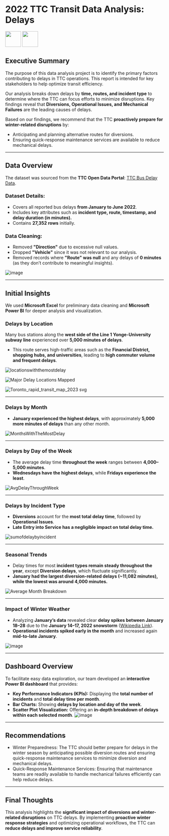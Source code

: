 # **2022 TTC Transit Data Analysis: Delays**  
<img width="50" height="50" src="https://github.com/user-attachments/assets/d46bf84f-b776-4af2-b018-050d57322656">
<img width="50" height="50" src="https://github.com/user-attachments/assets/4c63e159-3661-4d42-ace9-e21811966ede">

## **Executive Summary**  
The purpose of this data analysis project is to identify the primary factors contributing to delays in TTC operations. This report is intended for key stakeholders to help optimize transit efficiency.  

Our analysis breaks down delays by **time, routes, and incident type** to determine where the TTC can focus efforts to minimize disruptions. Key findings reveal that **Diversions, Operational Issues, and Mechanical Failures** are the leading causes of delays.  

Based on our findings, we recommend that the TTC **proactively prepare for winter-related disruptions** by:  
- Anticipating and planning alternative routes for diversions.  
- Ensuring quick-response maintenance services are available to reduce mechanical delays.  

---

## **Data Overview**  
The dataset was sourced from the **TTC Open Data Portal**: [TTC Bus Delay Data](https://open.toronto.ca/dataset/ttc-bus-delay-data/).  

### **Dataset Details:**  
- Covers all reported bus delays **from January to June 2022**.  
- Includes key attributes such as **incident type, route, timestamp, and delay duration (in minutes).**  
- Contains **27,352 rows** initially.  

### **Data Cleaning:**  
- Removed **"Direction"** due to excessive null values.  
- Dropped **"Vehicle"** since it was not relevant to our analysis.  
- Removed records where **"Route" was null** and any delays of **0 minutes** (as they don’t contribute to meaningful insights).  

![image](https://github.com/user-attachments/assets/d9e3cdea-02b3-4d7b-b77e-0d370c280399)  

---

## **Initial Insights**  
We used **Microsoft Excel** for preliminary data cleaning and **Microsoft Power BI** for deeper analysis and visualization.  

### **Delays by Location**  
Many bus stations along the **west side of the Line 1 Yonge-University subway line** experienced over **5,000 minutes of delays**.  
- This route serves high-traffic areas such as the **Financial District, shopping hubs, and universities**, leading to **high commuter volume and frequent delays**.  

![locationswiththemostdelay](https://github.com/user-attachments/assets/ceee379d-d641-4e2c-a00f-085019dca406)  

![Major Delay Locations Mapped](https://github.com/user-attachments/assets/87a1c95e-8618-4790-8754-2cf32e0238c3)  

![Toronto_rapid_transit_map_2023 svg](https://github.com/user-attachments/assets/0d78f739-a8cf-400a-8838-46b4e9b92992)  

---

### **Delays by Month**  
- **January experienced the highest delays**, with approximately **5,000 more minutes of delays** than any other month.  

![MonthsWithTheMostDelay](https://github.com/user-attachments/assets/e1f75301-7d62-4c36-b6d4-feb6b1a279d3)  

---

### **Delays by Day of the Week**  
- The average delay time **throughout the week** ranges between **4,000–5,000 minutes**.  
- **Wednesdays have the highest delays**, while **Fridays experience the least**.  

![AvgDelayThroughWeek](https://github.com/user-attachments/assets/18f5bf37-c16b-4524-b26b-a9d6939486cc)  

---

### **Delays by Incident Type**  
- **Diversions** account for the **most total delay time**, followed by **Operational Issues**.  
- **Late Entry into Service has a negligible impact on total delay time.**  

![sumofdelaybyincident](https://github.com/user-attachments/assets/981b1570-cb0c-4c9b-a94e-0c41dbb02c07)  

---

### **Seasonal Trends**  
- Delay times for most **incident types remain steady throughout the year**, except **Diversion delays**, which fluctuate significantly.  
- **January had the largest diversion-related delays (~11,082 minutes), while the lowest was around 4,000 minutes.**  

![Average Month Breakdown](https://github.com/user-attachments/assets/b6ae7fd7-5b9b-41b9-85c9-22f0c8ebf35d)  

---

### **Impact of Winter Weather**  
- Analyzing **January’s data** revealed clear **delay spikes between January 18–28** due to the **January 14–17, 2022 snowstorm** ([Wikipedia Link](https://en.wikipedia.org/wiki/January_14%E2%80%9317,_2022_North_American_winter_storm)).  
- **Operational incidents spiked early in the month** and increased again **mid-to-late January**.  

![image](https://github.com/user-attachments/assets/377c9b9d-3400-4203-90f3-a2ed229bef65)  

---

## **Dashboard Overview**  
To facilitate easy data exploration, our team developed an **interactive Power BI dashboard** that provides:  
- **Key Performance Indicators (KPIs):** Displaying the **total number of incidents** and **total delay time per month**.  
- **Bar Charts:** Showing **delays by location and day of the week**.  
- **Scatter Plot Visualization:** Offering an **in-depth breakdown of delays within each selected month**.
![image](https://github.com/user-attachments/assets/82ae8565-d5ef-444e-8b5f-e00e7b814191)  

---

## **Recommendations**
- Winter Preparedness: The TTC should better prepare for delays in the winter season by anticipating possible diversion routes and ensuring quick-response maintenance services to minimize diversion and mechanical delays.
- Quick-Response Maintenance Services: Ensuring that maintenance teams are readily available to handle mechanical failures efficiently can help reduce delays.


---
## **Final Thoughts**  
This analysis highlights the **significant impact of diversions and winter-related disruptions** on TTC delays. By implementing **proactive winter response strategies** and optimizing operational workflows, the TTC can **reduce delays and improve service reliability**.  
